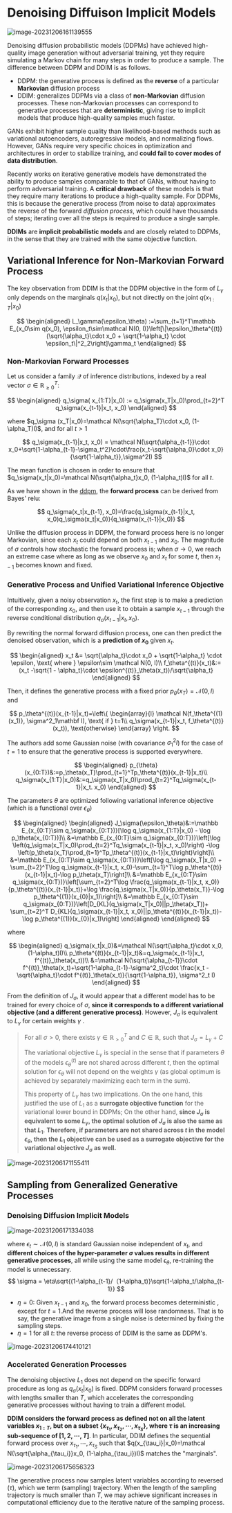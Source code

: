 # Denoising Diffuison Implicit Models

![image-20231206161139555](https://qiniu.lianghao.work/image-20231206161139555.png)

Denoising diffusion probabilistic models (DDPMs) have achieved high-quality image generation without adversarial training, yet they require simulating a Markov chain for many steps in order to produce a sample. The difference between DDPM and DDIM is as follows.

- DDPM: the generative process is defined as the **reverse** of a particular **Markovian** diffusion process
- DDIM:  generalizes DDPMs via a class of **non-Markovian** diffusion processes. These non-Markovian processes can correspond to generative processes that are **deterministic**, giving rise to implicit models that produce high-quality samples much faster.

GANs exhibit higher sample quality than likelihood-based methods such as variational autoencoders, autoregressive models, and normalizing flows. However, GANs require very specific choices in optimization and architectures in order to stabilize training, and **could fail to cover modes of data distribution**.

Recently works on iterative generative models have demonstrated the ability to produce samples comparable to that of GANs, without having to perform adversarial training.  A **critical drawback** of these models is that they require many iterations to produce a high-quality sample. For DDPMs, this is because the generative process (from noise to data) approximates the reverse of the forward *diffusion process*, which could have thousands of steps; iterating over all the steps is required to produce a single sample.

**DDIMs** are **implicit probabilistic models** and are closely related to DDPMs, in the sense that they are trained with the same objective function.

## Variational Inference for Non-Markovian Forward Process

The key observation from DDIM is that the DDPM objective in the form of  $L_\gamma$ only depends on the marginals $q(x_t|x_0)$, but not directly on the joint $q(x_{1:T}|x_0)$

$$
\begin{aligned}
L_\gamma(\epsilon_\theta) :=\sum_{t=1}^T\mathbb E_{x_0\sim q(x_0), \epsilon_t\sim\mathcal N(0, I)}\left[\|\epsilon_\theta^{(t)}(\sqrt{\alpha_t}\cdot x_0 + \sqrt{1-\alpha_t} \cdot \epsilon_t\|^2_2\right]\gamma_t
\end{aligned}
$$

### Non-Markovian Forward Processes

Let us consider a family $\mathcal Q$ of inference distributions, indexed by a real vector $\sigma \in \mathbb R^T_{\ge 0}$:

$$
\begin{aligned}
q_\sigma( x_{1:T}|x_0) := q_\sigma(x_T|x_0)\prod_{t=2}^T q_\sigma(x_{t-1}|x_t, x_0)
\end{aligned}
$$

where $q_\sigma (x_T|x_0)=\mathcal N(\sqrt{\alpha_T}\cdot x_0, (1-\alpha_T)I)$, and for all $t>1$

$$
q_\sigma(x_{t-1}|x_t, x_0) = \mathcal N(\sqrt{\alpha_{t-1}}\cdot x_0+\sqrt{1-\alpha_{t-1}-\sigma_t^2}\cdot\frac{x_t-\sqrt{\alpha_0}\cdot x_0}{\sqrt{1-\alpha_t}},\sigma^2I)
$$

The mean function is chosen in order to ensure that $q_\sigma(x_t|x_0)=\mathcal N(\sqrt{\alpha_t}x_0, (1-\alpha_t)I)$ for all $t$.

As we have shown in the [ddpm](https://github.com/HLImg/GenerativeNN/blob/master/docs/paper_reading/denoising_diffusion_probability_models.md), the **forward process** can be derived from Bayes' relu:

$$
q_\sigma(x_t|x_{t-1}, x_0)=\frac{q_\sigma(x_{t-1}|x_t, x_0)q_\sigma(x_t|x_0)}{q_\sigma(x_{t-1}|x_0)}
$$

Unlike the diffusion process in DDPM, the forward process here is no longer Markovian, since each $x_t$ could depend on both $x_{t-1}$ and $x_0$.  The magnitude of $\sigma$ controls how stochastic the forward process is; when $\sigma\to 0$, we reach an extreme case where as long as we observe $x_0$ and $x_t$ for some $t$, then $x_{t-1}$ becomes known and fixed.

### Generative Process and Unified Variational Inference Objective

Intuitively, given a noisy observation $x_t$, the first step is to make a prediction of the corresponding $x_0$, and then use it to obtain a sample $x_{t-1}$ through the reverse conditional distribution $q_\sigma(x_{t-1}|x_t, x_0)$.

By rewriting the normal forward diffusion process, one can then predict the denoised observation, which is a **prediction of $x_0$** given $x_t$.

$$
\begin{aligned}
x_t &= \sqrt{\alpha_t}\cdot x_0 + \sqrt{1-\alpha_t} \cdot \epsilon, \text{ where } \epsilon\sim \mathcal N(0, I)\\
f_\theta^{(t)}(x_t)&:=(x_t -\sqrt{1 - \alpha_t}\cdot \epsilon^{(t)}_\theta(x_t))/\sqrt{\alpha_t}
\end{aligned}
$$

Then, it defines the generative process with a fixed prior $p_\theta(x_T)=\mathcal N(0, I)$ and 

$$
p_\theta^{(t)}(x_{t-1}|x_t)=\left\{ \begin{array}{l}
\mathcal N(f_\theta^{(1)(x_1)},  \sigma^2_1\mathbf I), \text{ if } t=1\\
q_\sigma(x_{t-1}|x_t, f_\theta^{(t)}(x_t)), \text{otherwise}
\end{array} \right.
$$

The authors add some Gaussian noise (with covariance $\sigma^2_1 I$) for the case of $t=1$ to ensure that the generative process is supported everywhere. 

$$
\begin{aligned}
p_{\theta}(x_{0:T})&:=p_\theta(x_T)\prod_{t=1}^Tp_\theta^{(t)}(x_{t-1}|x_t)\\
q_\sigma(x_{1:T}|x_0)&:=q_\sigma(x_T|x_0)\prod_{t=2}^Tq_\sigma(x_{t-1}|x_t. x_0)
\end{aligned}
$$

The parameters $\theta$ are optimized following variational inference objective (which is a functional over $\epsilon_\theta$)

$$
\begin{aligned}
\begin{aligned}
J_\sigma(\epsilon_\theta)&:=\mathbb E_{x_{0:T}\sim q_\sigma(x_{0:T})}[\log q_\sigma(x_{1:T}|x_0) - \log p_\theta(x_{0:T})]\\
&=\mathbb E_{x_{0:T}\sim q_\sigma(x_{0:T})}\left[\log \left(q_\sigma(x_T|x_0)\prod_{t=2}^Tq_\sigma(x_{t-1}|x_t, x_0)\right) -\log \left(p_\theta(x_T)\prod_{t=1}^Tp_\theta^{(t)}(x_{t-1}|x_t)\right)\right]\\
&=\mathbb E_{x_{0:T}\sim q_\sigma(x_{0:T})}\left[\log q_\sigma(x_T|x_0) + \sum_{t=2}^T\log q_\sigma(x_{t-1}|x_t, x_0)-\sum_{t=1}^T\log p_\theta^{(t)}(x_{t-1}|x_t)-\log p_\theta(x_T)\right]\\
&=\mathbb E_{x_{0:T}\sim q_\sigma(x_{0:T})}\left[\sum_{t=2}^T\log \frac{q_\sigma(x_{t-1}|x_t, x_0)}{p_\theta^{(t)}(x_{t-1}|x_t)}+\log \frac{q_\sigma(x_T|x_0)}{p_\theta(x_T)}-\log p_\theta^{(1)}(x_{0}|x_1)\right]\\
&=\mathbb E_{x_{0:T}\sim q_\sigma(x_{0:T})}\left[D_{KL}(q_\sigma(x_T|x_0)||p_\theta(x_T))+ \sum_{t=2}^T D_{KL}(q_\sigma(x_{t-1}|x_t, x_0)||p_\theta^{(t)}(x_{t-1}|x_t))-\log p_\theta^{(1)}(x_{0}|x_1)\right]
\end{aligned}
\end{aligned}
$$

where

$$
\begin{aligned}
q_\sigma(x_t|x_0)&=\mathcal N(\sqrt{\alpha_t}\cdot x_0, (1-\alpha_t)I)\\
p_\theta^{(t)}(x_{t-1}|x_t)&=q_\sigma(x_{t-1}|x_t, f^{(t)}_\theta(x_t))\\
&=\mathcal N(\sqrt{\alpha_{t-1}}\cdot f^{(t)}_\theta(x_t)+\sqrt{1-\alpha_{t-1}-\sigma^2_t}\cdot \frac{x_t - \sqrt{\alpha_t}\cdot f^{(t)}_\theta(x_t)}{\sqrt{1-\alpha_t}}, \sigma^2_t I)
\end{aligned}
$$

From the definition of $J_\sigma$, it would appear that a different model has to be trained for every choice of $\sigma$, **since it corresponds to a different variational objective (and a different generative process)**. However, $J_\sigma$ is equivalent to $L_\gamma$ for certain weights $\gamma$ .

> For all $\sigma > 0$, there exists $\gamma \in \mathbb R^T_{>0}$ and $C \in \mathbb R$, such that $J_\sigma = L_\gamma +C$
>
> The variational objective $L_\gamma$ is special in the sense that if parameters $\theta$ of the models $\epsilon_\theta^{(t)}$ are not shared across different $t$, then the optimal solution for $\epsilon_\theta$ will not depend on the weights $\gamma$ (as global optimum is achieved by separately maximizing each term in the sum). 
>
> This property of $L_\gamma$ has two implications. On the one hand, this justified the use of $L_1$ as a **surrogate objective function** for the variational lower bound in DDPMs; On the other hand, **since $J_\sigma$ is equivalent to some $L_\gamma$, the optimal solution of $J_\sigma$ is also the same as that $L_1$**. **Therefore, if parameters are not shared across $t$ in the model $\epsilon_\theta$, then the $L_1$ objective can be used as a surrogate objective for the variational objective $J_\sigma$ as well.**



![image-20231206171155411](https://qiniu.lianghao.work/image-20231206171155411.png)

## Sampling from Generalized Generative Processes

### Denoising Diffusion Implicit Models

![image-20231206171334038](https://qiniu.lianghao.work/image-20231206171334038.png)

where $\epsilon_t\sim \mathcal N(0, I)$ is standard Gaussian noise independent of $x_t$, and **different choices of the hyper-parameter $\sigma$ values results in different generative processes**, all while using the same model $\epsilon_\theta$, re-training the model is unnecessary.
$$
\sigma = \eta\sqrt{(1-\alpha_{t-1}/（1-\alpha_t)}\sqrt{1-\alpha_t/\alpha_{t-1}}
$$


- $\eta=0$:  Given $x_{t-1}$ and $x_0$,  the forward process becomes deterministic , except for $t=1$.And the reverse process will lose randomness. That is to say, the generative image from a single noise is determined by fixing the sampling steps.
- $\eta=1$ for all $t$: the reverse process of DDIM is the same as DDPM's. 

![image-20231206174410121](https://qiniu.lianghao.work/image-20231206174410121.png)

### Accelerated Generation Processes

The denoising objective $L_1$ does not depend on the specific forward procedure as long as $q_\sigma(x_t|x_0)$ is fixed. DDPM considers forward processes with lengths smaller than $T$, which accelerates the corresponding generative processes without having to train a different model.

**DDIM considers the forward process as defined not on all the latent variables $x_{1:T}$, but on a subset $\{x_{\tau_1}, x_{\tau_2},\cdots, x_{\tau_S}\}$, where $\tau$ is an increasing sub-sequence of $[1, 2, \cdots, T]$**. In particular, DDIM defines the sequential forward process over $x_{\tau_1}, \cdots, x_{\tau_S}$ such that $q(x_{\tau_i}|x_0)=\mathcal N(\sqrt{\alpha_{\tau_i}}x_0, (1-\alpha_{\tau_i})I)$ matches the "marginals".

![image-20231206175656323](https://qiniu.lianghao.work/image-20231206175656323.png)

The generative process now samples latent variables according to reversed ($\tau$), which we term (sampling) trajectory. When the length of the sampling trajectory is much smaller than $T$, we may achieve significant increases in computational efficiency due to the iterative nature of the sampling process.
